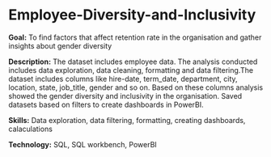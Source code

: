 # Employee-Diversity-and-Inclusivity

**Goal:** To find factors that affect retention rate in the organisation and gather insights about gender diversity

**Description:** The dataset includes employee data. The analysis conducted includes data exploration, data cleaning, formatting and data filtering.The dataset includes columns like hire-date, term_date, department, city, location, state, job_title, gender and so on. Based on these columns analysis showed the gender diversity and inclusivity in the organisation. Saved datasets based on filters to create dashboards in PowerBI.

**Skills:** Data exploration, data filtering, formatting, creating dashboards, calaculations

**Technology:** SQL, SQL workbench, PowerBI



